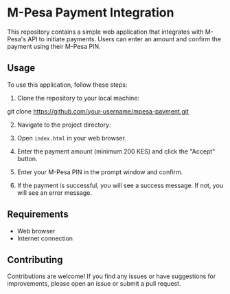 # M-Pesa Payment Integration

This repository contains a simple web application that integrates with M-Pesa's API to initiate payments. Users can enter an amount and confirm the payment using their M-Pesa PIN.

## Usage


To use this application, follow these steps:

1. Clone the repository to your local machine:

git clone https://github.com/your-username/mpesa-payment.git



2. Navigate to the project directory:


3. Open `index.html` in your web browser.

4. Enter the payment amount (minimum 200 KES) and click the "Accept" button.

5. Enter your M-Pesa PIN in the prompt window and confirm.

6. If the payment is successful, you will see a success message. If not, you will see an error message.


## Requirements

- Web browser
- Internet connection

## Contributing

Contributions are welcome! If you find any issues or have suggestions for improvements, please open an issue or submit a pull request.
